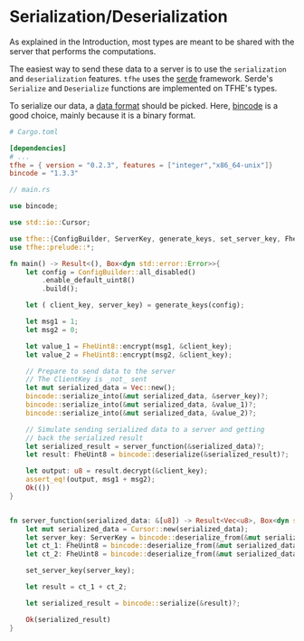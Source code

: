 # Serialization/Deserialization

As explained in the Introduction, most types are meant to be shared with the server that performs the computations.

The easiest way to send these data to a server is to use the `serialization` and `deserialization` features. `tfhe` uses the [serde](https://crates.io/crates/serde) framework. Serde's `Serialize` and `Deserialize` functions are implemented on TFHE's types.

To serialize our data, a [data format](https://serde.rs/#data-formats) should be picked. Here, [bincode](https://crates.io/crates/bincode) is a good choice, mainly because it is a binary format.

```toml
# Cargo.toml

[dependencies]
# ...
tfhe = { version = "0.2.3", features = ["integer","x86_64-unix"]}
bincode = "1.3.3"
```

```rust
// main.rs

use bincode;

use std::io::Cursor;

use tfhe::{ConfigBuilder, ServerKey, generate_keys, set_server_key, FheUint8};
use tfhe::prelude::*;

fn main() -> Result<(), Box<dyn std::error::Error>>{
    let config = ConfigBuilder::all_disabled()
        .enable_default_uint8()
        .build();

    let ( client_key, server_key) = generate_keys(config);

    let msg1 = 1;
    let msg2 = 0;

    let value_1 = FheUint8::encrypt(msg1, &client_key);
    let value_2 = FheUint8::encrypt(msg2, &client_key);

    // Prepare to send data to the server
    // The ClientKey is _not_ sent
    let mut serialized_data = Vec::new();
    bincode::serialize_into(&mut serialized_data, &server_key)?;
    bincode::serialize_into(&mut serialized_data, &value_1)?;
    bincode::serialize_into(&mut serialized_data, &value_2)?;

    // Simulate sending serialized data to a server and getting
    // back the serialized result
    let serialized_result = server_function(&serialized_data)?;
    let result: FheUint8 = bincode::deserialize(&serialized_result)?;

    let output: u8 = result.decrypt(&client_key);
    assert_eq!(output, msg1 + msg2);
    Ok(())
}


fn server_function(serialized_data: &[u8]) -> Result<Vec<u8>, Box<dyn std::error::Error>> {
    let mut serialized_data = Cursor::new(serialized_data);
    let server_key: ServerKey = bincode::deserialize_from(&mut serialized_data)?;
    let ct_1: FheUint8 = bincode::deserialize_from(&mut serialized_data)?;
    let ct_2: FheUint8 = bincode::deserialize_from(&mut serialized_data)?;

    set_server_key(server_key);

    let result = ct_1 + ct_2;

    let serialized_result = bincode::serialize(&result)?;

    Ok(serialized_result)
}
```
